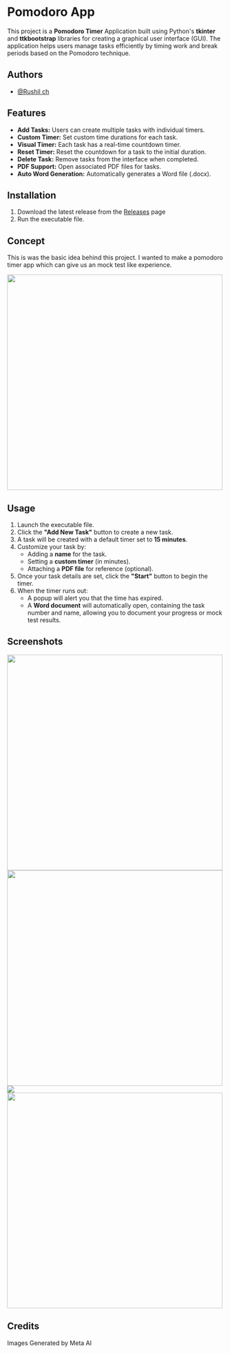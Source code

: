 
# Pomodoro App
This project is a **Pomodoro Timer** Application built using Python's **tkinter** and **ttkbootstrap** libraries for creating a graphical user interface (GUI). The application helps users manage tasks efficiently by timing work and break periods based on the Pomodoro technique.



## Authors

- [@Rushil ch](https://www.github.com/Rushilch)




## Features

- **Add Tasks:** Users can create multiple tasks with individual timers.
- **Custom Timer:** Set custom time durations for each task.
- **Visual Timer:** Each task has a real-time countdown timer.
- **Reset Timer:** Reset the countdown for a task to the initial duration.
- **Delete Task:** Remove tasks from the interface when completed.
- **PDF Support:** Open associated PDF files for tasks.
- **Auto Word Generation:** Automatically generates a Word file (.docx). 


## Installation

1. Download the latest release from the [Releases](https://github.com/Rushilch/Pomodoro/releases) page
2. Run the executable file.


    
## Concept

This is was the basic idea behind this project. I wanted to make a pomodoro timer app which can give us an mock test like experience.

<img src = "https://github.com/user-attachments/assets/57ab6f8a-55e4-45c0-b978-bbd13aaf0568" width=500>



## Usage

1. Launch the executable file.  
2. Click the **"Add New Task"** button to create a new task.  
3. A task will be created with a default timer set to **15 minutes**.  
4. Customize your task by:  
   - Adding a **name** for the task.  
   - Setting a **custom timer** (in minutes).  
   - Attaching a **PDF file** for reference (optional).  
5. Once your task details are set, click the **"Start"** button to begin the timer.  
6. When the timer runs out:  
   - A popup will alert you that the time has expired.  
   - A **Word document** will automatically open, containing the task number and name, allowing you to document your progress or mock test results.  




## Screenshots

<img src = "https://github.com/user-attachments/assets/4511289a-5bd4-470d-b9ea-3ff7f5797234" width=500>

<img src = "https://github.com/user-attachments/assets/811b4a1d-d6d3-46b2-a132-5ea57d16ea46" width=500>

<img src = "https://github.com/user-attachments/assets/a29b974a-1a41-4b8c-b66b-516559330950">

<img src = "https://github.com/user-attachments/assets/c07d8725-6d5f-4f40-a101-5e9ad3cbc57a" width=500>

## Credits

Images Generated by Meta AI


